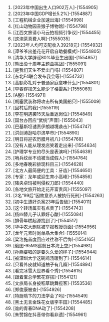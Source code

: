 
1. [2023年中国出生人口902万人]-[1554905]
1. [2023年中国GDP增长5.2%]-[1554887]
1. [工程机械企业加速出海]-[1554998]
1. [红山动物园丑猴子博物馆]-[1554798]
1. [江西文旅请小马云拍视频引争议]-[1554455]
1. [这泡茶真费人啊]-[1555035]
1. [2023年人均可支配收入39218元]-[1554932]
1. [谭爷爷出差花花开启自助餐模式]-[1554805]
1. [清华大学辟谣80%毕业生出国]-[1554857]
1. [熊出没十周年主题曲挑战]-[1555091]
1. [是我们天生不爱出门吗]-[1554807]
1. [东北F4联合发布我会等]-[1554732]
1. [高额彩礼对于普通家庭意味什么]-[1554801]
1. [早春穿搭怎么能少了格雷系]-[1555069]
1. [A股]-[1554971]
1. [胡塞武装称将攻击所有美国船只]-[1555009]
1. [回村后的我]-[1555119]
1. [李在明遇袭15天后重返岗位]-[1554849]
1. [国台办回应“武统”声音]-[1555043]
1. [巴基斯坦谴责伊朗越境袭击]-[1554747]
1. [洪剑涛逛哈尔滨早市]-[1554890]
1. [明日将迎农历腊月初八]-[1554768]
1. [没有人能从理发店笑着走出来]-[1554634]
1. [护理学专业的尽头是表演吗]-[1554639]
1. [哨兵纹丝不动被当成假人]-[1554764]
1. [多地春晚彩排现科目三]-[1554628]
1. [北方人最简便的工具：牙齿]-[1554650]
1. [专家：龙年或迎生育小高峰]-[1554856]
1. [降央卓玛被判侵权刀郎]-[1554440]
1. [各地文旅开始走花开富贵风]-[1555097]
1. [2名“99后”因故意杀人被执行死刑]-[1554263]
1. [初中生遭奸杀案23年后告破]-[1554011]
1. [这个转场属实有点贵了]-[1554743]
1. [杨四替儿子认罪好心酸]-[1555084]
1. [排骨年糕起源找到了]-[1554517]
1. [华中农大删除被举报教授页面]-[1554956]
1. [龙年元素时尚单品大集合]-[1555014]
1. [梁洛施首度回应过往称不后悔]-[1554165]
1. [俄图-95MS巡航日本海上空]-[1554981]
1. [孙燕姿唱的是要久久爱的样子]-[1554944]
1. [被深圳大学这碗鸡汤暖到了]-[1554614]
1. [只看外皮就知道柚子有几瓣]-[1554894]
1. [看完冰雪大世界看个秀]-[1554615]
1. [跟着宝总学繁花穿搭]-[1554121]
1. [文旅局长身披稻草跳舞揽客]-[1553536]
1. [郑俊康被查]-[1554926]
1. [特厨隋卞的刀法学会了吗]-[1554549]
1. [黑土无言金珠花女版李丰田]-[1554485]
1. [谁的青春DNA动了]-[1554208]
1. [朱赞锦在抖音带你看非遗]-[1554961]